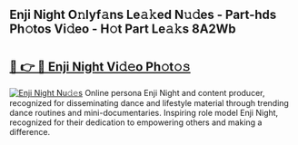 ## Enji Night O𝚗lyf𝚊ns Le𝚊𝚔ed N𝚞𝚍es - Part-hds Ph𝚘tos Vi𝚍eo - H𝚘t Part Le𝚊𝚔s 8A2Wb

# <h2><a href="http://hfabuy.feru.top/?c=Enji+Night">🔗 👉 🔴 Enji Night Vi𝚍𝚎o Ph𝚘t𝚘𝚜</a></h2>

[![Enji Night Nu𝚍𝚎s](https://i.imgur.com/0TWrTi3.gif)](http://hfabuy.feru.top/?c=Enji+Night)
Online persona Enji Night and content producer, recognized for disseminating dance and lifestyle material through trending dance routines and mini-documentaries. Inspiring role model Enji Night, recognized for their dedication to empowering others and making a difference. 
